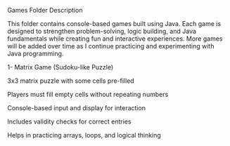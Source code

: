 Games Folder Description

This folder contains console-based games built using Java. Each game is designed to strengthen problem-solving, logic building, and Java fundamentals while creating fun and interactive experiences.
More games will be added over time as I continue practicing and experimenting with Java programming.

1- Matrix Game (Sudoku-like Puzzle)

3x3 matrix puzzle with some cells pre-filled

Players must fill empty cells without repeating numbers

Console-based input and display for interaction

Includes validity checks for correct entries

Helps in practicing arrays, loops, and logical thinking
